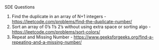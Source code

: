 SDE Questions

1. Find the duplicate in an array of N+1 integers - https://leetcode.com/problems/find-the-duplicate-number/
2. Sort an array of 0’s 1’s 2’s without using extra space or sorting algo - https://leetcode.com/problems/sort-colors/
3. Repeat and Missing Number - https://www.geeksforgeeks.org/find-a-repeating-and-a-missing-number/ 